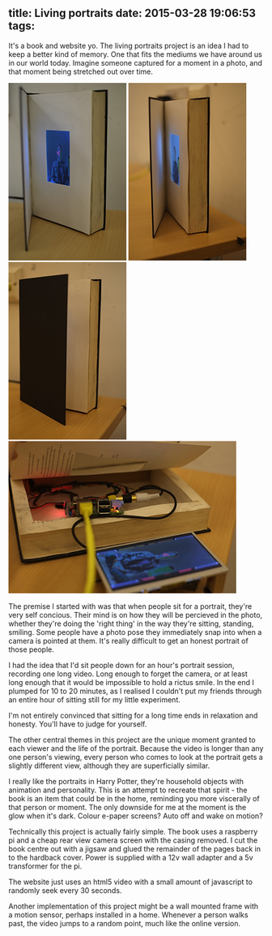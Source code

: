 title: Living portraits
date: 2015-03-28 19:06:53
tags:
---
It's a book and website yo. The living portraits project is an idea I had to keep a better kind of memory. One that fits the mediums we have around us in our world today. Imagine someone captured for a moment in a photo, and that moment being stretched out over time.

![](/images/living-portrait-1.jpg)
![](/images/living-portrait-2.jpg)
![](/images/living-portrait-3.jpg)
![](/images/living-portrait-4.jpg)

The premise I started with was that when people sit for a portrait, they're very self concious. Their mind is on how they will be percieved in the photo, whether they're doing the 'right thing' in the way they're sitting, standing, smiling. Some people have a photo pose they immediately snap into when a camera is pointed at them. It's really difficult to get an honest portrait of those people.

I had the idea that I'd sit people down for an hour's portrait session, recording one long video. Long enough to forget the camera, or at least long enough that it would be impossible to hold a rictus smile. In the end I plumped for 10 to 20 minutes, as I realised I couldn't put my friends through an entire hour of sitting still for my little experiment.

I'm not entirely convinced that sitting for a long time ends in relaxation and honesty. You'll have to judge for yourself.

The other central themes in this project are the unique moment granted to each viewer and the life of the portrait. Because the video is longer than any one person's viewing, every person who comes to look at the portrait gets a slightly different view, although they are superficially similar.

I really like the portraits in Harry Potter, they're household objects with animation and personality. This is an attempt to recreate that spirit - the book is an item that could be in the home, reminding you more viscerally of that person or moment. The only downside for me at the moment is the glow when it's dark. Colour e-paper screens? Auto off and wake on motion?

Technically this project is actually fairly simple. The book uses a raspberry pi and a cheap rear view camera screen with the casing removed. I cut the book centre out with a jigsaw and glued the remainder of the pages back in to the hardback cover. Power is supplied with a 12v wall adapter and a 5v transformer for the pi.

The website just uses an html5 video with a small amount of javascript to randomly seek every 30 seconds.

Another implementation of this project might be a wall mounted frame with a motion sensor, perhaps installed in a home. Whenever a person walks past, the video jumps to a random point, much like the online version.